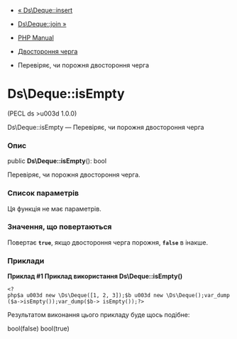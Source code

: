 - [« Ds\Deque::insert](ds-deque.insert.md)
- [Ds\Deque::join »](ds-deque.join.md)

- [PHP Manual](index.md)
- [Двостороння черга](class.ds-deque.md)
- Перевіряє, чи порожня двостороння черга

# Ds\Deque::isEmpty

(PECL ds \>u003d 1.0.0)

Ds\Deque::isEmpty — Перевіряє, чи порожня двостороння черга

### Опис

public **Ds\Deque::isEmpty**(): bool

Перевіряє, чи порожня двостороння черга.

### Список параметрів

Ця функція не має параметрів.

### Значення, що повертаються

Повертає **`true`**, якщо двостороння черга порожня, **`false`** в
інакше.

### Приклади

**Приклад #1 Приклад використання **Ds\Deque::isEmpty()****

` <?php$a u003d new \Ds\Deque([1, 2, 3]);$b u003d new \Ds\Deque();var_dump($a->isEmpty());var_dump($b-> isEmpty());?> `

Результатом виконання цього прикладу буде щось подібне:

bool(false)
bool(true)
